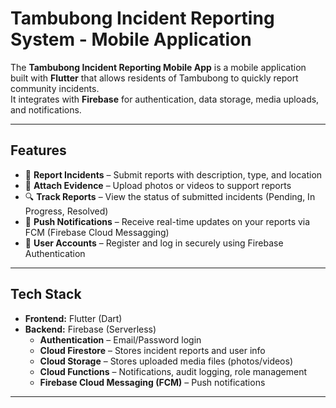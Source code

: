 # Tambubong Incident Reporting System - Mobile Application

The **Tambubong Incident Reporting Mobile App** is a mobile application built with **Flutter** that allows residents of Tambubong to quickly report community incidents.  
It integrates with **Firebase** for authentication, data storage, media uploads, and notifications.

---

## Features
- 📝 **Report Incidents** – Submit reports with description, type, and location  
- 📸 **Attach Evidence** – Upload photos or videos to support reports  
- 🔍 **Track Reports** – View the status of submitted incidents (Pending, In Progress, Resolved)  
- 🔔 **Push Notifications** – Receive real-time updates on your reports via FCM (Firebase Cloud Messagging)  
- 👤 **User Accounts** – Register and log in securely using Firebase Authentication  

---

## Tech Stack
- **Frontend:** Flutter (Dart)  
- **Backend:** Firebase (Serverless)  
  - **Authentication** – Email/Password login  
  - **Cloud Firestore** – Stores incident reports and user info  
  - **Cloud Storage** – Stores uploaded media files (photos/videos)  
  - **Cloud Functions** – Notifications, audit logging, role management  
  - **Firebase Cloud Messaging (FCM)** – Push notifications  

---
